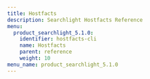 ```yaml
---
title: Hostfacts
description: Searchlight Hostfacts Reference
menu:
  product_searchlight_5.1.0:
    identifier: hostfacts-cli
    name: Hostfacts
    parent: reference
    weight: 10
menu_name: product_searchlight_5.1.0
---
```


